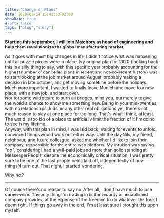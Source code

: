 ```yaml
---
title: "Change of Plans"
date: 2020-08-14T15:41:53+02:00
showDate: true
draft: false
tags: ["blog","story"]
---
```

**Starting this september, I will join [Matchory](https://www.matchory.com) as head of engineering and help them revolutionize the global manufacturing market.**

As it goes with most big changes in life, I didn't notice what was happening until all puzzle pieces were in place. My original plan for 2020 (looking back this
is a silly thing to say, with this specific year probably accounting for the highest number of cancelled plans in recent and not-so-recent history) was to start
looking at the job market around August, probably making a decision in late october, and get moving sometime before the holidays. Much more important, I wanted 
to finally leave Munich and move to a new place, with a new job, and start over.  
Not for some wild desire to burn all bridges, mind you, but merely to give the world a chance to show me something new. Being in your mid-twenties, with no
relationships, kids, or any other real obligations yet, there's not much reason to stay at one place for too long. That's what I think, at least. The world is too
big of a place to artificially limit the fraction of it I'm going to see in my lifetime.  
Anyway, with this plan in mind, I was laid back, waiting for events to unfold, convinced things would work out either way. Until the day Nils, my friend, neighbour,
and future colleague, asked me whether I'd like to join their company, responsible for the entire web platform. My intuition was saying _"no"_, considering I had a
well-paid job and more than solid standing at MessengerPeople; despite the economically critical situation, I was pretty sure to be one of the last people being
laid off, independently of how things'd turn out. That night, I started wondering.

Why not?

-----

Of course there's no reason to say no. After all, I don't have much to lose career-wise. The only thing I'm trading in is the security an established company 
provides, at the expense of the freedom to do whatever the fuck I deem right. If things go awry in the end, I'm at least sure I brought this upon myself.
